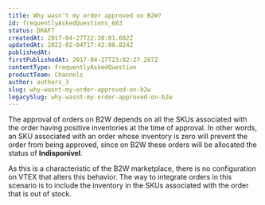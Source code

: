 ```yaml
---
title: Why wasn’t my order approved on B2W?
id: frequentlyAskedQuestions_683
status: DRAFT
createdAt: 2017-04-27T22:30:01.602Z
updatedAt: 2022-02-04T17:42:00.824Z
publishedAt: 
firstPublishedAt: 2017-04-27T23:02:27.287Z
contentType: frequentlyAskedQuestion
productTeam: Channels
author: authors_3
slug: why-wasnt-my-order-approved-on-b2w
legacySlug: why-wasnt-my-order-approved-on-b2w
---
```


The approval of orders on B2W depends on all the SKUs associated with the order having positive inventories at the time of approval. In other words, an SKU associated with an order whose inventory is zero will prevent the order from being approved, since on B2W these orders will be allocated the status of **Indisponível**.

As this is a characteristic of the B2W marketplace, there is no configuration on VTEX that alters this behavior. The way to integrate orders in this scenario is to include the inventory in the SKUs associated with the order that is out of stock.

